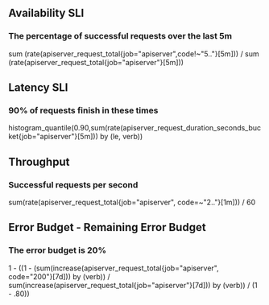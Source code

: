 ## Availability SLI
### The percentage of successful requests over the last 5m
sum (rate(apiserver_request_total{job="apiserver",code!~"5.."}[5m])) / sum (rate(apiserver_request_total{job="apiserver"}[5m]))

## Latency SLI
### 90% of requests finish in these times
histogram_quantile(0.90,sum(rate(apiserver_request_duration_seconds_bucket{job="apiserver"}[5m])) by (le, verb))

## Throughput
### Successful requests per second
sum(rate(apiserver_request_total{job="apiserver", code=~"2.."}[1m])) / 60

## Error Budget - Remaining Error Budget
### The error budget is 20%
1 - ((1 - (sum(increase(apiserver_request_total{job="apiserver", code="200"}[7d])) by (verb)) / sum(increase(apiserver_request_total{job="apiserver"}[7d])) by (verb)) / (1 - .80))
